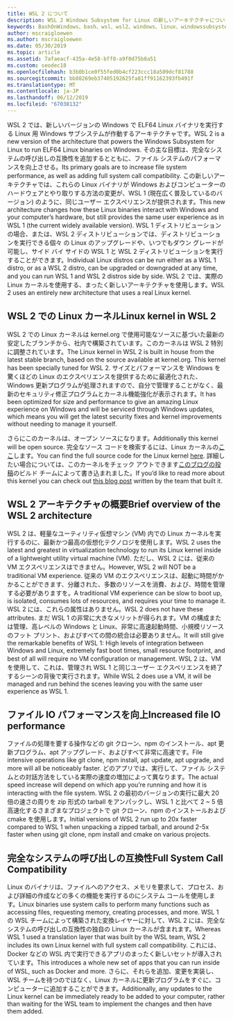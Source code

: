 ```yaml
---
title: WSL 2 について
description: WSL 2 Windows Subsystem for Linux の新しいアーキテクチャについて
keywords: BashOnWindows、bash、wsl、wsl2、windows、linux、windowssubsystem、ubuntu、debian、suse、windows 10 用 windows サブシステムのインストールします。
author: mscraigloewen
ms.author: mscraigloewen
ms.date: 05/30/2019
ms.topic: article
ms.assetid: 7afaeacf-435a-4e58-bff0-a9f0d75b8a51
ms.custom: seodec18
ms.openlocfilehash: b3b0b1ce0f55fed0b4cf223ccc18a509dcf81788
ms.sourcegitcommit: bb88269eb37405192625fa81ff91162393fb491f
ms.translationtype: MT
ms.contentlocale: ja-JP
ms.lasthandoff: 06/12/2019
ms.locfileid: "67038132"
---
```

<span data-ttu-id="6734f-104">WSL 2 では、新しいバージョンの Windows で ELF64 Linux バイナリを実行する Linux 用 Windows サブシステムが作動するアーキテクチャです。</span><span class="sxs-lookup"><span data-stu-id="6734f-104">WSL 2 is a new version of the architecture that powers the Windows Subsystem for Linux to run ELF64 Linux binaries on Windows.</span></span> <span data-ttu-id="6734f-105">その主な目標は、完全なシステムの呼び出しの互換性を追加するとともに、ファイル システムのパフォーマンスを向上させる。</span><span class="sxs-lookup"><span data-stu-id="6734f-105">Its primary goals are to increase file system performance, as well as adding full system call compatibility.</span></span> <span data-ttu-id="6734f-106">この新しいアーキテクチャでは、これらの Linux バイナリが Windows およびコンピューターのハードウェアとやり取りする方法の変更が、WSL 1 (現在広く普及しているのバージョン) のように、同じユーザー エクスペリエンスが提供されます。</span><span class="sxs-lookup"><span data-stu-id="6734f-106">This new architecture changes how these Linux binaries interact with Windows and your computer’s hardware, but still provides the same user experience as in WSL 1 (the current widely available version).</span></span> <span data-ttu-id="6734f-107">WSL 1 ディストリビューションの場合、または、WSL 2 ディストリビューションでは、ディストリビューションを実行できる個々 の Linux のアップグレードや、いつでもダウン グレードが可能し、サイド バイ サイドの WSL 1 と WSL 2 ディストリビューションを実行することができます。</span><span class="sxs-lookup"><span data-stu-id="6734f-107">Individual Linux distros can be run either as a WSL 1 distro, or as a WSL 2 distro, can be upgraded or downgraded at any time, and you can run WSL 1 and WSL 2 distros side by side.</span></span> <span data-ttu-id="6734f-108">WSL 2 では、実際の Linux カーネルを使用する、まったく新しいアーキテクチャを使用します。</span><span class="sxs-lookup"><span data-stu-id="6734f-108">WSL 2 uses an entirely new architecture that uses a real Linux kernel.</span></span>

## <a name="linux-kernel-in-wsl-2"></a><span data-ttu-id="6734f-109">WSL 2 での Linux カーネル</span><span class="sxs-lookup"><span data-stu-id="6734f-109">Linux kernel in WSL 2</span></span>

<span data-ttu-id="6734f-110">WSL 2 での Linux カーネルは kernel.org で使用可能なソースに基づいた最新の安定したブランチから、社内で構築されています。このカーネルは WSL 2 特別に調整されています。</span><span class="sxs-lookup"><span data-stu-id="6734f-110">The Linux kernel in WSL 2 is built in house from the latest stable branch, based on the source available at kernel.org. This kernel has been specially tuned for WSL 2.</span></span> <span data-ttu-id="6734f-111">サイズとパフォーマンスを Windows を驚くほどの Linux のエクスペリエンスを提供するために最適化された、Windows 更新プログラムが処理されますので、自分で管理することがなく、最新のセキュリティ修正プログラムとカーネル機能強化が表示されます。</span><span class="sxs-lookup"><span data-stu-id="6734f-111">It has been optimized for size and performance to give an amazing Linux experience on Windows and will be serviced through Windows updates, which means you will get the latest security fixes and kernel improvements without needing to manage it yourself.</span></span>

<span data-ttu-id="6734f-112">さらにこのカーネルは、オープン ソースになります。</span><span class="sxs-lookup"><span data-stu-id="6734f-112">Additionally this kernel will be open source.</span></span> <span data-ttu-id="6734f-113">完全なソース コードを検索するには、Linux カーネルの[ここ](https://thirdpartysource.microsoft.com/download/Windows%20Subsystem%20for%20Linux%20v2/May%202019/WSLv2-Linux-Kernel-master.zip)します。</span><span class="sxs-lookup"><span data-stu-id="6734f-113">You can find the full source code for the Linux kernel [here](https://thirdpartysource.microsoft.com/download/Windows%20Subsystem%20for%20Linux%20v2/May%202019/WSLv2-Linux-Kernel-master.zip).</span></span> <span data-ttu-id="6734f-114">詳細したい場合については、このカーネルをチェック アウトできます[このブログの投稿](https://devblogs.microsoft.com/commandline/shipping-a-linux-kernel-with-windows/)のビルド チームによって書き込まれました。</span><span class="sxs-lookup"><span data-stu-id="6734f-114">If you’d like to read more about this kernel you can check out [this blog post](https://devblogs.microsoft.com/commandline/shipping-a-linux-kernel-with-windows/) written by the team that built it.</span></span>

## <a name="brief-overview-of-the-wsl-2-architecture"></a><span data-ttu-id="6734f-115">WSL 2 アーキテクチャの概要</span><span class="sxs-lookup"><span data-stu-id="6734f-115">Brief overview of the WSL 2 architecture</span></span>

<span data-ttu-id="6734f-116">WSL 2 は、軽量なユーティリティ仮想マシン (VM) 内での Linux カーネルを実行するのに、最新かつ最高の仮想化テクノロジを使用します。</span><span class="sxs-lookup"><span data-stu-id="6734f-116">WSL 2 uses the latest and greatest in virtualization technology to run its Linux kernel inside of a lightweight utility virtual machine (VM).</span></span> <span data-ttu-id="6734f-117">ただし、WSL 2 には、従来の VM エクスペリエンスはできません。</span><span class="sxs-lookup"><span data-stu-id="6734f-117">However, WSL 2 will NOT be a traditional VM experience.</span></span> <span data-ttu-id="6734f-118">従来の VM のエクスペリエンスは、起動に時間がかかることができます、分離された、多数のリソースを消費、および、時間を管理する必要がありますを。</span><span class="sxs-lookup"><span data-stu-id="6734f-118">A traditional VM experience can be slow to boot up, is isolated, consumes lots of resources, and requires your time to manage it.</span></span> <span data-ttu-id="6734f-119">WSL 2 には、これらの属性はありません。</span><span class="sxs-lookup"><span data-stu-id="6734f-119">WSL 2 does not have these attributes.</span></span> <span data-ttu-id="6734f-120">まだ WSL 1 の非常に大きなメリットが得られます。VM の構成または管理、高レベルの Windows と Linux、非常に高速起動時間、小規模リソースのフット プリント、およびすべての間の統合は必要ありません。</span><span class="sxs-lookup"><span data-stu-id="6734f-120">It will still give the remarkable benefits of WSL 1: High levels of integration between Windows and Linux, extremely fast boot times, small resource footprint, and best of all will require no VM configuration or management.</span></span> <span data-ttu-id="6734f-121">WSL 2 は、VM を使用して、これは、管理され WSL 1 と同じユーザー エクスペリエンスを終了するシーンの背後で実行されます。</span><span class="sxs-lookup"><span data-stu-id="6734f-121">While WSL 2 does use a VM, it will be managed and run behind the scenes leaving you with the same user experience as WSL 1.</span></span>

## <a name="increased-file-io-performance"></a><span data-ttu-id="6734f-122">ファイル IO パフォーマンスを向上</span><span class="sxs-lookup"><span data-stu-id="6734f-122">Increased file IO performance</span></span>

<span data-ttu-id="6734f-123">ファイルの処理を要する操作などの git クローン、npm のインストール、apt 更新プログラム、apt アップグレード、およびすべて非常に高速です。</span><span class="sxs-lookup"><span data-stu-id="6734f-123">File intensive operations like git clone, npm install, apt update, apt upgrade, and more will all be noticeably faster.</span></span> <span data-ttu-id="6734f-124">どのアプリでは、実行して、ファイル システムとの対話方法をしている実際の速度の増加によって異なります。</span><span class="sxs-lookup"><span data-stu-id="6734f-124">The actual speed increase will depend on which app you’re running and how it is interacting with the file system.</span></span> <span data-ttu-id="6734f-125">WSL 2 の最初のバージョンの実行に最大 20 倍の速さの周りを zip 形式の tarball をアンパックし、WSL 1 と比べて 2 ~ 5 倍高速化するさまざまなプロジェクトで git クローン、npm のインストールおよび cmake を使用します。</span><span class="sxs-lookup"><span data-stu-id="6734f-125">Initial versions of WSL 2 run up to 20x faster compared to WSL 1 when unpacking a zipped tarball, and around 2-5x faster when using git clone, npm install and cmake on various projects.</span></span>

## <a name="full-system-call-compatibility"></a><span data-ttu-id="6734f-126">完全なシステムの呼び出しの互換性</span><span class="sxs-lookup"><span data-stu-id="6734f-126">Full System Call Compatibility</span></span>

<span data-ttu-id="6734f-127">Linux のバイナリは、ファイルへのアクセス、メモリを要求して、プロセス、および詳細の作成などの多くの機能を実行するのにシステム コールを使用します。</span><span class="sxs-lookup"><span data-stu-id="6734f-127">Linux binaries use system calls to perform many functions such as accessing files, requesting memory, creating processes, and more.</span></span> <span data-ttu-id="6734f-128">WSL 1 の WSL チームによって構築された変換レイヤーに対して、WSL 2 には、完全なシステムの呼び出しの互換性の独自の Linux カーネルが含まれます。</span><span class="sxs-lookup"><span data-stu-id="6734f-128">Whereas WSL 1 used a translation layer that was built by the WSL team, WSL 2 includes its own Linux kernel with full system call compatibility.</span></span> <span data-ttu-id="6734f-129">これには、Docker などの WSL 内で実行できるアプリのまったく新しいセットが導入されています。</span><span class="sxs-lookup"><span data-stu-id="6734f-129">This introduces a whole new set of apps that you can run inside of WSL, such as Docker and more.</span></span> <span data-ttu-id="6734f-130">さらに、それらを追加、変更を実装し、WSL チームを待つのではなく、Linux カーネルに更新プログラムをすぐに、コンピューターに追加することができます。</span><span class="sxs-lookup"><span data-stu-id="6734f-130">Additionally, any updates to the Linux kernel can be immediately ready to be added to your computer, rather than waiting for the WSL team to implement the changes and then have them added.</span></span>